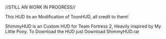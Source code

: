 //STILL AN WORK IN PROGRESS//

This HUD its an Modification of ToonHUD, all credit to them!

ShimmyHUD is an Custom HUD for Team Fortress 2, Heavily inspired by My Little Pony.
To Download the HUD just Download ShimmyHUD.rar
